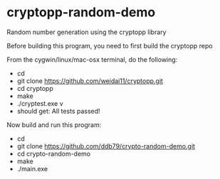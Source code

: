 # cryptopp-random-demo
Random number generation using the cryptopp library

Before building this program, you need to first build the cryptopp repo

From the cygwin/linux/mac-osx terminal, do the following:

- cd
- git clone https://github.com/weidai11/cryptopp.git
- cd cryptopp
- make
- ./cryptest.exe v
- should get: All tests passed!

Now build and run this program:
- cd 
- git clone https://github.com/ddb79/crypto-random-demo.git
- cd crypto-random-demo
- make
- ./main.exe

